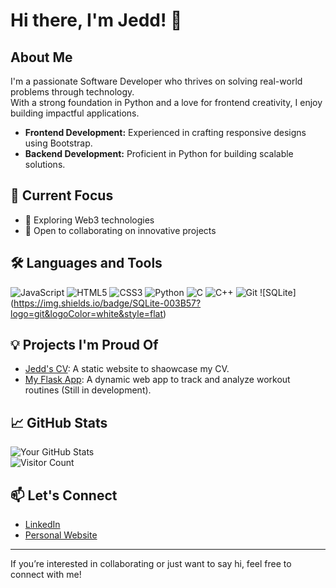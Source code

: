 # Hi there, I'm Jedd! 👋

## About Me

I'm a passionate Software Developer who thrives on solving real-world problems through technology.  
With a strong foundation in Python and a love for frontend creativity, I enjoy building impactful applications.  

- **Frontend Development:** Experienced in crafting responsive designs using Bootstrap.  
- **Backend Development:** Proficient in Python for building scalable solutions.  

## 🔭 Current Focus

- 🌱 Exploring Web3 technologies  
- 💼 Open to collaborating on innovative projects  

## 🛠️ Languages and Tools

![JavaScript](https://img.shields.io/badge/-JavaScript-F7DF1E?logo=javascript&logoColor=black&style=flat)
![HTML5](https://img.shields.io/badge/-HTML5-E34F26?logo=html5&logoColor=white&style=flat)
![CSS3](https://img.shields.io/badge/-CSS3-1572B6?logo=css3&logoColor=white&style=flat)
![Python](https://img.shields.io/badge/-Python-3776AB?logo=python&logoColor=white&style=flat)
![C](https://img.shields.io/badge/-C-A8B9CC?logo=c&logoColor=black&style=flat)
![C++](https://img.shields.io/badge/-C++-00599C?logo=c%2B%2B&logoColor=white&style=flat)
![Git](https://img.shields.io/badge/-Git-F05032?logo=git&logoColor=white&style=flat)
![SQLite] (https://img.shields.io/badge/SQLite-003B57?logo=git&logoColor=white&style=flat)

## 💡 Projects I'm Proud Of

- [Jedd's CV](https://github.com/jeddiot/jedd-cv): A static website to shaowcase my CV.
- [My Flask App](https://github.com/jeddiot/my-flask-app): A dynamic web app to track and analyze workout routines (Still in development).

## 📈 GitHub Stats

![Your GitHub Stats](https://github-readme-stats.vercel.app/api?username=jeddiot&show_icons=true&theme=radical)  
![Visitor Count](https://komarev.com/ghpvc/?username=jeddiot&color=blue)

## 📫 Let's Connect

- [LinkedIn](https://www.linkedin.com/in/cheng-chun-yang/)  
- [Personal Website](https://jeddiot.github.io/jedd-cv/)  

---

If you’re interested in collaborating or just want to say hi, feel free to connect with me!
